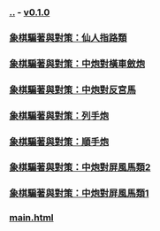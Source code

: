 
### [..](..) - [v0.1.0](https://github.com/littleflute/cchess/edit/master/ref/pu/PianZhaoYuDuiCe/readme.md)
### [象棋騙著與對策：仙人指路類](7)
### [象棋騙著與對策：中炮對橫車斂炮](6)
### [象棋騙著與對策：中炮對反宮馬](5)
### [象棋騙著與對策：列手炮](4)
### [象棋騙著與對策：順手炮](3)
### [象棋騙著與對策：中炮對屏風馬類2](2)
### [象棋騙著與對策：中炮對屏風馬類1](1)
### [main.html](main.html)
